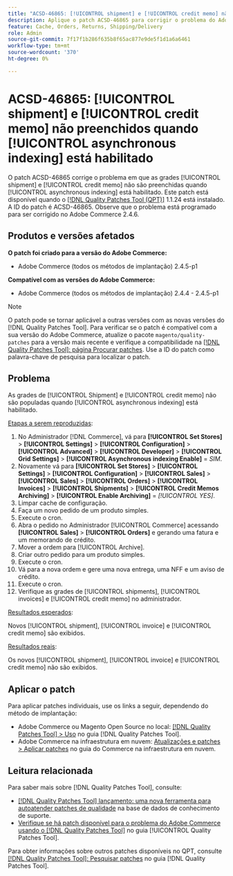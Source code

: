```yaml
---
title: "ACSD-46865: [!UICONTROL shipment] e [!UICONTROL credit memo] não preenchidos quando [!UICONTROL asynchronous indexing] está habilitado"
description: Aplique o patch ACSD-46865 para corrigir o problema do Adobe Commerce em que as grades [!UICONTROL shipment] e [!UICONTROL credit memo] não são populadas quando [!UICONTROL asynchronous indexing] está habilitado.
feature: Cache, Orders, Returns, Shipping/Delivery
role: Admin
source-git-commit: 7f17f1b286f635b8f65ac877e9de5f1d1a6a6461
workflow-type: tm+mt
source-wordcount: '370'
ht-degree: 0%

---
```


# ACSD-46865: [!UICONTROL shipment] e [!UICONTROL credit memo] não preenchidos quando [!UICONTROL asynchronous indexing] está habilitado

O patch ACSD-46865 corrige o problema em que as grades [!UICONTROL shipment] e [!UICONTROL credit memo] não são preenchidas quando [!UICONTROL asynchronous indexing] está habilitado. Este patch está disponível quando o [[!DNL Quality Patches Tool (QPT)]](https://experienceleague.adobe.com/en/docs/commerce-knowledge-base/kb/announcements/commerce-announcements/magento-quality-patches-released-new-tool-to-self-serve-quality-patches) 1.1.24 está instalado. A ID do patch é ACSD-46865. Observe que o problema está programado para ser corrigido no Adobe Commerce 2.4.6.

## Produtos e versões afetados

**O patch foi criado para a versão do Adobe Commerce:**

* Adobe Commerce (todos os métodos de implantação) 2.4.5-p1

**Compatível com as versões do Adobe Commerce:**

* Adobe Commerce (todos os métodos de implantação) 2.4.4 - 2.4.5-p1

>[!NOTE]
>
>O patch pode se tornar aplicável a outras versões com as novas versões do [!DNL Quality Patches Tool]. Para verificar se o patch é compatível com a sua versão do Adobe Commerce, atualize o pacote `magento/quality-patches` para a versão mais recente e verifique a compatibilidade na [[!DNL Quality Patches Tool]: página Procurar patches](https://experienceleague.adobe.com/tools/commerce-quality-patches/index.html). Use a ID do patch como palavra-chave de pesquisa para localizar o patch.

## Problema

As grades de [!UICONTROL Shipment] e [!UICONTROL credit memo] não são populadas quando [!UICONTROL asynchronous indexing] está habilitado.

<u>Etapas a serem reproduzidas</u>:

1. No Administrador [!DNL Commerce], vá para **[!UICONTROL Set Stores]** > **[!UICONTROL Settings]** > **[!UICONTROL Configuration]** > **[!UICONTROL Advanced]** > **[!UICONTROL Developer]** > **[!UICONTROL Grid Settings]** > **[!UICONTROL Asynchronous indexing Enable]** = *SIM*.
2. Novamente vá para **[!UICONTROL Set Stores]** > **[!UICONTROL Settings]** > **[!UICONTROL Configuration]** > **[!UICONTROL Sales]** > **[!UICONTROL Sales]** > **[!UICONTROL Orders]** > **[!UICONTROL Invoices]** > **[!UICONTROL Shipments]** > **[!UICONTROL Credit Memos Archiving]** > **[!UICONTROL Enable Archiving]** = *[!UICONTROL YES]*.
3. Limpar cache de configuração.
4. Faça um novo pedido de um produto simples.
5. Execute o cron.
6. Abra o pedido no Administrador [!UICONTROL Commerce] acessando **[!UICONTROL Sales]** > **[!UICONTROL Orders]** e gerando uma fatura e um memorando de crédito.
7. Mover a ordem para [!UICONTROL Archive].
8. Criar outro pedido para um produto simples.
9. Execute o cron.
10. Vá para a nova ordem e gere uma nova entrega, uma NFF e um aviso de crédito.
11. Execute o cron.
12. Verifique as grades de [!UICONTROL shipments], [!UICONTROL invoices] e [!UICONTROL credit memo] no administrador.

<u>Resultados esperados</u>:

Novos [!UICONTROL shipment], [!UICONTROL invoice] e [!UICONTROL credit memo] são exibidos.

<u>Resultados reais</u>:

Os novos [!UICONTROL shipment], [!UICONTROL invoice] e [!UICONTROL credit memo] não são exibidos.

## Aplicar o patch

Para aplicar patches individuais, use os links a seguir, dependendo do método de implantação:

* Adobe Commerce ou Magento Open Source no local: [[!DNL Quality Patches Tool] > Uso](https://experienceleague.adobe.com/docs/commerce-operations/tools/quality-patches-tool/usage.html) no guia [!DNL Quality Patches Tool].
* Adobe Commerce na infraestrutura em nuvem: [Atualizações e patches > Aplicar patches](https://experienceleague.adobe.com/docs/commerce-cloud-service/user-guide/develop/upgrade/apply-patches.html) no guia do Commerce na infraestrutura em nuvem.

## Leitura relacionada

Para saber mais sobre [!DNL Quality Patches Tool], consulte:

* [[!DNL Quality Patches Tool] lançamento: uma nova ferramenta para autoatender patches de qualidade](https://experienceleague.adobe.com/en/docs/commerce-knowledge-base/kb/announcements/commerce-announcements/magento-quality-patches-released-new-tool-to-self-serve-quality-patches) na base de dados de conhecimento de suporte.
* [Verifique se há patch disponível para o problema do Adobe Commerce usando o  [!DNL Quality Patches Tool]](/help/tools/quality-patches-tool/patches-available-in-qpt/check-patch-for-magento-issue-with-magento-quality-patches.md) no guia [!UICONTROL Quality Patches Tool].


Para obter informações sobre outros patches disponíveis no QPT, consulte [[!DNL Quality Patches Tool]: Pesquisar patches](https://experienceleague.adobe.com/tools/commerce-quality-patches/index.html) no guia [!DNL Quality Patches Tool].
